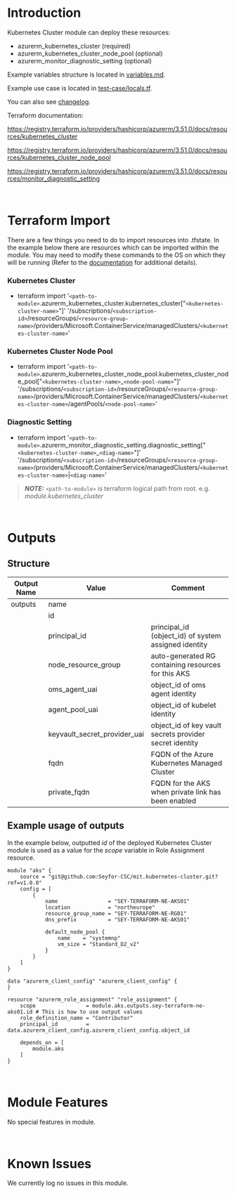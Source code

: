 # Introduction
Kubernetes Cluster module can deploy these resources:
* azurerm_kubernetes_cluster (required)
* azurerm_kubernetes_cluster_node_pool (optional)
* azurerm_monitor_diagnostic_setting (optional)

Example variables structure is located in [variables.md](variables.md).

Example use case is located in [test-case/locals.tf](test-case/locals.tf).

You can also see [changelog](changelog.md).

Terraform documentation:

https://registry.terraform.io/providers/hashicorp/azurerm/3.51.0/docs/resources/kubernetes_cluster

https://registry.terraform.io/providers/hashicorp/azurerm/3.51.0/docs/resources/kubernetes_cluster_node_pool

https://registry.terraform.io/providers/hashicorp/azurerm/3.51.0/docs/resources/monitor_diagnostic_setting

&nbsp;

# Terraform Import
There are a few things you need to do to import resources into .tfstate. In the example below there are resources which can be imported within the module. You may need to modify these commands to the OS on which they will be running (Refer to the [documentation](https://developer.hashicorp.com/terraform/cli/commands/import#example-import-into-resource-configured-with-for_each) for additional details).
### Kubernetes Cluster
* terraform import '`<path-to-module>`.azurerm_kubernetes_cluster.kubernetes_cluster["`<kubernetes-cluster-name>`"]' '/subscriptions/`<subscription-id>`/resourceGroups/`<resource-group-name>`/providers/Microsoft.ContainerService/managedClusters/`<kubernetes-cluster-name>`'
### Kubernetes Cluster Node Pool
* terraform import '`<path-to-module>`.azurerm_kubernetes_cluster_node_pool.kubernetes_cluster_node_pool["`<kubernetes-cluster-name>`_`<node-pool-name>`"]' '/subscriptions/`<subscription-id>`/resourceGroups/`<resource-group-name>`/providers/Microsoft.ContainerService/managedClusters/`<kubernetes-cluster-name>`/agentPools/`<node-pool-name>`'
### Diagnostic Setting
* terraform import '`<path-to-module>`.azurerm_monitor_diagnostic_setting.diagnostic_setting["`<kubernetes-cluster-name>`_`<diag-name>`"]' '/subscriptions/`<subscription-id>`/resourceGroups/`<resource-group-name>`/providers/Microsoft.ContainerService/managedClusters/`<kubernetes-cluster-name>`|`<diag-name>`'

 > **_NOTE:_** `<path-to-module>` is terraform logical path from root. e.g. _module.kubernetes\_cluster_

&nbsp;

# Outputs
## Structure

| Output Name | Value                        | Comment                                                 |
| ----------- | ---------------------------- | ------------------------------------------------------- |
| outputs     | name                         |                                                         |
|             | id                           |                                                         |
|             | principal_id                 | principal_id (object_id) of system assigned identity    |
|             | node_resource_group          | auto-generated RG containing resources for this AKS     |
|             | oms_agent_uai                | object_id of oms agent identity                         |
|             | agent_pool_uai               | object_id of kubelet identity                           |
|             | keyvault_secret_provider_uai | object_id of key vault secrets provider secret identity |
|             | fqdn                         | FQDN of the Azure Kubernetes Managed Cluster            |
|             | private_fqdn                 | FQDN for the AKS when private link has been enabled     |


## Example usage of outputs
In the example below, outputted _id_ of the deployed Kubernetes Cluster module is used as a value for the _scope_ variable in Role Assignment resource.
```
module "aks" {
    source = "git@github.com:Seyfor-CSC/mit.kubernetes-cluster.git?ref=v1.0.0"
    config = [
        {
            name                = "SEY-TERRAFORM-NE-AKS01"
            location            = "northeurope"
            resource_group_name = "SEY-TERRAFORM-NE-RG01"
            dns_prefix          = "SEY-TERRAFORM-NE-AKS01"

            default_node_pool {
                name    = "systemnp"
                vm_size = "Standard_D2_v2"
            }
        }
    ]
}

data "azurerm_client_config" "azurerm_client_config" {
}

resource "azurerm_role_assignment" "role_assignment" {
    scope                = module.aks.outputs.sey-terraform-ne-aks01.id # This is how to use output values
    role_definition_name = "Contributor"
    principal_id         = data.azurerm_client_config.azurerm_client_config.object_id

    depends_on = [
        module.aks
    ]
}
```

&nbsp;

# Module Features
No special features in module.

&nbsp;

# Known Issues
We currently log no issues in this module.